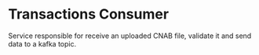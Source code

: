 # Transactions Consumer

Service responsible for receive an uploaded CNAB file, validate it and send data to a kafka topic.
